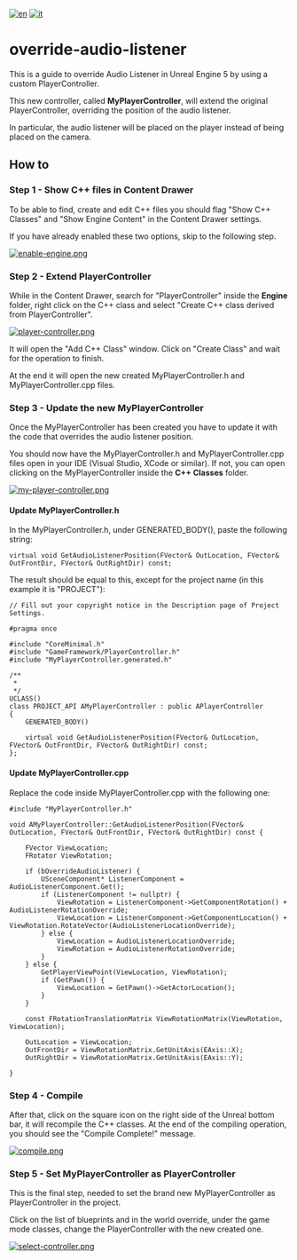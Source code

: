 [![en](https://img.shields.io/badge/lang-en-red.svg)](https://github.com/AntonioCuccarese/override-audio-listener/blob/main/README.md)
[![it](https://img.shields.io/badge/lang-it-green.svg)](https://github.com/AntonioCuccarese/override-audio-listener/blob/main/README.it.md)

# override-audio-listener

This is a guide to override Audio Listener in Unreal Engine 5 by using a custom PlayerController.

This new controller, called **MyPlayerController**, will extend the original PlayerController, overriding the position of the audio listener.

In particular, the audio listener will be placed on the player instead of being placed on the camera.

## How to

### Step 1 - Show C++ files in Content Drawer

To be able to find, create and edit C++ files you should flag "Show C++ Classes" and "Show Engine Content" in the Content Drawer settings.

If you have already enabled these two options, skip to the following step.

[![enable-engine.png](https://i.postimg.cc/3wgNtWxX/enable-engine.png)](https://postimg.cc/mcgTDLMk)

### Step 2 - Extend PlayerController

While in the Content Drawer, search for "PlayerController" inside the **Engine** folder, right click on the C++ class and select "Create C++ class derived from PlayerController".

[![player-controller.png](https://i.postimg.cc/5tQhWkY1/player-controller.png)](https://postimg.cc/TyG7r0JH)

It will open the "Add C++ Class" window. Click on "Create Class" and wait for the operation to finish.

At the end it will open the new created MyPlayerController.h and MyPlayerController.cpp files.

### Step 3 - Update the new MyPlayerController

Once the MyPlayerController has been created you have to update it with the code that overrides the audio listener position.

You should now have the MyPlayerController.h and MyPlayerController.cpp files open in your IDE (Visual Studio, XCode or similar). If not, you can open clicking on the MyPlayerController inside the **C++ Classes** folder.

[![my-player-controller.png](https://i.postimg.cc/PxQyZmp0/my-player-controller.png)](https://postimg.cc/Vr5XP0FF)


#### Update MyPlayerController.h

In the MyPlayerController.h, under GENERATED_BODY(), paste the following string: 
```
virtual void GetAudioListenerPosition(FVector& OutLocation, FVector& OutFrontDir, FVector& OutRightDir) const;
```
The result should be equal to this, except for the project name (in this example it is "PROJECT"):
```
// Fill out your copyright notice in the Description page of Project Settings.

#pragma once

#include "CoreMinimal.h"
#include "GameFramework/PlayerController.h"
#include "MyPlayerController.generated.h"

/**
 * 
 */
UCLASS()
class PROJECT_API AMyPlayerController : public APlayerController
{
    GENERATED_BODY()
    
    virtual void GetAudioListenerPosition(FVector& OutLocation, FVector& OutFrontDir, FVector& OutRightDir) const;
};
```

#### Update MyPlayerController.cpp

Replace the code inside MyPlayerController.cpp with the following one:
```
#include "MyPlayerController.h"

void AMyPlayerController::GetAudioListenerPosition(FVector& OutLocation, FVector& OutFrontDir, FVector& OutRightDir) const {
    
    FVector ViewLocation;
    FRotator ViewRotation;

    if (bOverrideAudioListener) {
        USceneComponent* ListenerComponent = AudioListenerComponent.Get();
        if (ListenerComponent != nullptr) {
            ViewRotation = ListenerComponent->GetComponentRotation() + AudioListenerRotationOverride;
            ViewLocation = ListenerComponent->GetComponentLocation() + ViewRotation.RotateVector(AudioListenerLocationOverride);
        } else {
            ViewLocation = AudioListenerLocationOverride;
            ViewRotation = AudioListenerRotationOverride;
        }
    } else {
        GetPlayerViewPoint(ViewLocation, ViewRotation);
        if (GetPawn()) {
            ViewLocation = GetPawn()->GetActorLocation();
        }
    }

    const FRotationTranslationMatrix ViewRotationMatrix(ViewRotation, ViewLocation);

    OutLocation = ViewLocation;
    OutFrontDir = ViewRotationMatrix.GetUnitAxis(EAxis::X);
    OutRightDir = ViewRotationMatrix.GetUnitAxis(EAxis::Y);

}
```

### Step 4 - Compile

After that, click on the square icon on the right side of the Unreal bottom bar, it will recompile the C++ classes. At the end of the compiling operation, you should see the "Compile Complete!" message.

[![compile.png](https://i.postimg.cc/qMKfYvYq/compile.png)](https://postimg.cc/XpnDB4n6)

### Step 5 - Set MyPlayerController as PlayerController

This is the final step, needed to set the brand new MyPlayerController as PlayerController in the project.

Click on the list of blueprints and in the world override, under the game mode classes, change the PlayerController with the new created one.

[![select-controller.png](https://i.postimg.cc/wB3DWTcv/select-controller.png)](https://postimg.cc/v1F1TyKF)
